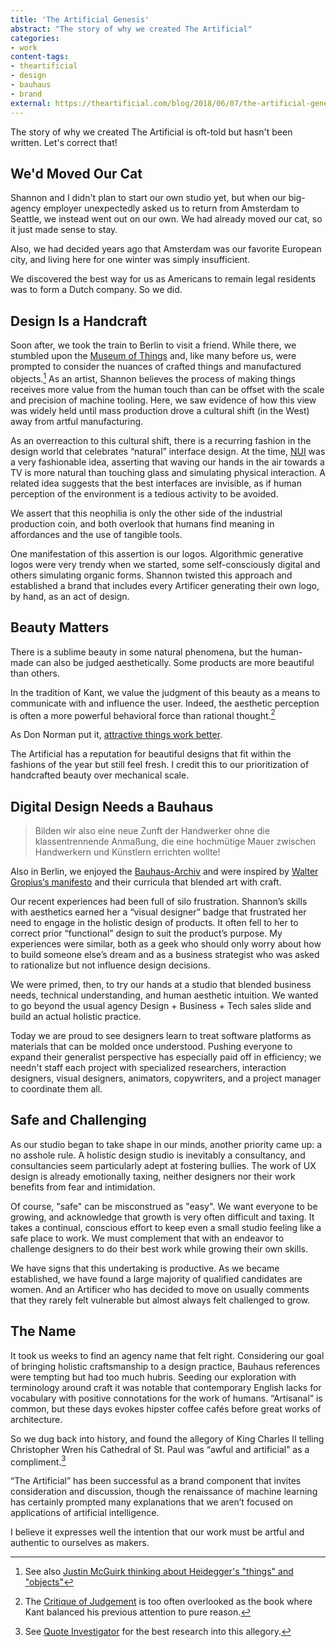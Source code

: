 ```yaml
---
title: 'The Artificial Genesis'
abstract: "The story of why we created The Artificial"
categories:
- work
content-tags:
- theartificial
- design
- bauhaus
- brand
external: https://theartificial.com/blog/2018/06/07/the-artificial-genesis.html
---
```


The story of why we created The Artificial is oft-told but hasn't been written. Let's correct that!

## We'd Moved Our Cat

Shannon and I didn't plan to start our own studio yet, but when our big-agency employer unexpectedly asked us to return from Amsterdam to Seattle, we instead went out on our own. We had already moved our cat, so it just made sense to stay.

Also, we had decided years ago that Amsterdam was our favorite European city, and living here for one winter was simply insufficient.

We discovered the best way for us as Americans to remain legal residents was to form a Dutch company. So we did.

## Design Is a Handcraft

Soon after, we took the train to Berlin to visit a friend. While there, we stumbled upon the [Museum of Things](http://www.museumderdinge.org/institution/historical-key-topic) and, like many before us, were prompted to consider the nuances of crafted things and manufactured objects.[^dinge] As an artist, Shannon believes the process of making things receives more value from the human touch than can be offset with the scale and precision of machine tooling. Here, we saw evidence of how this view was widely held until mass production drove a cultural shift (in the West) away from artful manufacturing.

[^dinge]: See also [Justin McGuirk thinking about Heidegger's "things" and "objects"](https://www.theguardian.com/artanddesign/2012/sep/17/dangerous-design-museum-of-things)

As an overreaction to this cultural shift, there is a recurring fashion in the design world that celebrates “natural” interface design. At the time, [NUI](https://en.wikipedia.org/wiki/Natural_user_interface) was a very fashionable idea, asserting that waving our hands in the air towards a TV is more natural than touching glass and simulating physical interaction. A related idea suggests that the best interfaces are invisible, as if human perception of the environment is a tedious activity to be avoided.

We assert that this neophilia is only the other side of the industrial production coin, and both overlook that humans find meaning in affordances and the use of tangible tools.

One manifestation of this assertion is our logos. Algorithmic generative logos were very trendy when we started, some self-consciously digital and others simulating organic forms. Shannon twisted this approach and established a brand that includes every Artificer generating their own logo, by hand, as an act of design.

## Beauty Matters

There is a sublime beauty in some natural phenomena, but the human-made can also be judged aesthetically. Some products are more beautiful than others.

In the tradition of Kant, we value the judgment of this beauty as a means to communicate with and influence the user. Indeed, the aesthetic perception is often a more powerful behavioral force than rational thought.[^kant]

[^kant]: The [Critique of Judgement](http://www.iep.utm.edu/kantaest) is too often overlooked as the book where Kant balanced his previous attention to pure reason.

As Don Norman put it, [attractive things work better](http://www.jnd.org/dn.mss/emotion_design.html).

The Artificial has a reputation for beautiful designs that fit within the fashions of the year but still feel fresh. I credit this to our prioritization of handcrafted beauty over mechanical scale.

## Digital Design Needs a Bauhaus

> Bilden wir also eine neue Zunft der Handwerker ohne die klassentrennende Anmaßung, die eine hochmütige Mauer zwischen Handwerkern und Künstlern errichten wollte!

Also in Berlin, we enjoyed the [Bauhaus-Archiv](https://www.bauhaus.de/) and were inspired by [Walter Gropius‘s manifesto](https://www.bauhaus100.de/en/past/works/education/manifest-und-programm-des-staatlichen-bauhauses/index.html) and their curricula that blended art with craft.

[^flat]: There are some who have thought to apply Bauhaus principles to digital design as “authentically digital” [aesthetic simplification](http://johnnyholland.org/2011/04/the-ixd-bauhaus-what-happens-next/) with a distaste for “ornament”. We discern a more [descriptive interpretation](https://www.smashingmagazine.com/2010/03/does-form-follow-function/) of the their adopted mantra “form follows function” that elevates function without demeaning the (Kantian) aesthetic experience.

Our recent experiences had been full of silo frustration. Shannon’s skills with aesthetics earned her a “visual designer” badge that frustrated her need to engage in the holistic design of products. It often fell to her to correct prior “functional” design to suit the product’s purpose. My experiences were similar, both as a geek who should only worry about how to build someone else’s dream and as a business strategist who was asked to rationalize but not influence design decisions.

We were primed, then, to try our hands at a studio that blended business needs, technical understanding, and human aesthetic intuition. We wanted to go beyond the usual agency Design + Business + Tech sales slide and build an actual holistic practice.

Today we are proud to see designers learn to treat software platforms as materials that can be molded once understood. Pushing everyone to expand their generalist perspective has especially paid off in efficiency; we needn't staff each project with specialized researchers, interaction designers, visual designers, animators, copywriters, and a project manager to coordinate them all.

## Safe and Challenging

As our studio began to take shape in our minds, another priority came up: a no asshole rule. A holistic design studio is inevitably a consultancy, and consultancies seem particularly adept at fostering bullies. The work of UX design is already emotionally taxing, neither designers nor their work benefits from fear and intimidation.

Of course, "safe" can be misconstrued as "easy". We want everyone to be growing, and acknowledge that growth is very often difficult and taxing. It takes a continual, conscious effort to keep even a small studio feeling like a safe place to work. We must complement that with an endeavor to challenge designers to do their best work while growing their own skills.

We have signs that this undertaking is productive. As we became established, we have found a large majority of qualified candidates are women. And an Artificer who has decided to move on usually comments that they rarely felt vulnerable but almost always felt challenged to grow.

## The Name

It took us weeks to find an agency name that felt right. Considering our goal of bringing holistic craftsmanship to a design practice, Bauhaus references were tempting but had too much hubris. Seeding our exploration with terminology around craft it was notable that contemporary English lacks for vocabulary with positive connotations for the work of humans. “Artisanal” is common, but these days evokes hipster coffee cafés before great works of architecture.

So we dug back into history, and found the allegory of King Charles II telling Christopher Wren his Cathedral of St. Paul was “awful and artificial” as a compliment.[^wren]

[^wren]: See [Quote Investigator](http://quoteinvestigator.com/2012/10/31/st-pauls-cathedral/) for the best research into this allegory.

“The Artificial” has been successful as a brand component that invites consideration and discussion, though the renaissance of machine learning has certainly prompted many explanations that we aren’t focused on applications of artificial intelligence.

I believe it expresses well the intention that our work must be artful and authentic to ourselves as makers.
